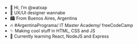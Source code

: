 - 👋 Hi, I’m @watxap
- 🌱 UX/UI designer wannabe
- 🏙️ From Buenos Aires, Argentina
- 🔥 #ArgentinaPrograma/ IT Master Academy/ freeCodeCamp
- ✨ Making cool stuff in HTML, CSS and JS 
- 🧉 Currently learning React, NodeJS and Express


<!---
watxap/watxap is a ✨ special ✨ repository because its `README.md` (this file) appears on your GitHub profile.
You can click the Preview link to take a look at your changes.
--->
